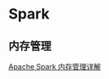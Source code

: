 # Spark

## 内存管理

[Apache Spark 内存管理详解](https://www.ibm.com/developerworks/cn/analytics/library/ba-cn-apache-spark-memory-management/index.html)